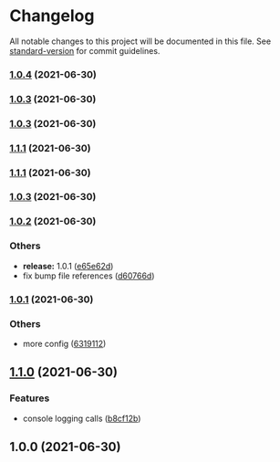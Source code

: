 # Changelog

All notable changes to this project will be documented in this file. See [standard-version](https://github.com/conventional-changelog/standard-version) for commit guidelines.

### [1.0.4](https://github.com/harrysolovay/testing-lerna-changelog-and-release/compare/v1.0.3...v1.0.4) (2021-06-30)

### [1.0.3](https://github.com/harrysolovay/testing-lerna-changelog-and-release/compare/v1.0.2...v1.0.3) (2021-06-30)

### [1.0.3](https://github.com/harrysolovay/testing-lerna-changelog-and-release/compare/v1.0.2...v1.0.3) (2021-06-30)

### [1.1.1](https://github.com/harrysolovay/testing-lerna-changelog-and-release/compare/v1.0.2...v1.1.1) (2021-06-30)

### [1.1.1](https://github.com/harrysolovay/testing-lerna-changelog-and-release/compare/v1.0.2...v1.1.1) (2021-06-30)

### [1.0.3](https://github.com/harrysolovay/testing-lerna-changelog-and-release/compare/v1.0.2...v1.0.3) (2021-06-30)

### [1.0.2](https://github.com/harrysolovay/testing-lerna-changelog-and-release/compare/v1.0.1...v1.0.2) (2021-06-30)

### Others

- **release:** 1.0.1 ([e65e62d](https://github.com/harrysolovay/testing-lerna-changelog-and-release/commit/e65e62d294de7660bb0896a17663a013e603e077))
- fix bump file references ([d60766d](https://github.com/harrysolovay/testing-lerna-changelog-and-release/commit/d60766de939d1d0145861ef923f94385404a6dfc))

### [1.0.1](https://github.com/harrysolovay/testing-lerna-changelog-and-release/compare/v1.1.0...v1.0.1) (2021-06-30)

### Others

- more config ([6319112](https://github.com/harrysolovay/testing-lerna-changelog-and-release/commit/6319112d721a0478d4b74d8940bbaeec604da8d1))

## [1.1.0](https://github.com/harrysolovay/testing-lerna-changelog-and-release/compare/v1.0.0...v1.1.0) (2021-06-30)

### Features

- console logging calls ([b8cf12b](https://github.com/harrysolovay/testing-lerna-changelog-and-release/commit/b8cf12b935686c687c6bf8e4b67b0264689962dd))

## 1.0.0 (2021-06-30)

